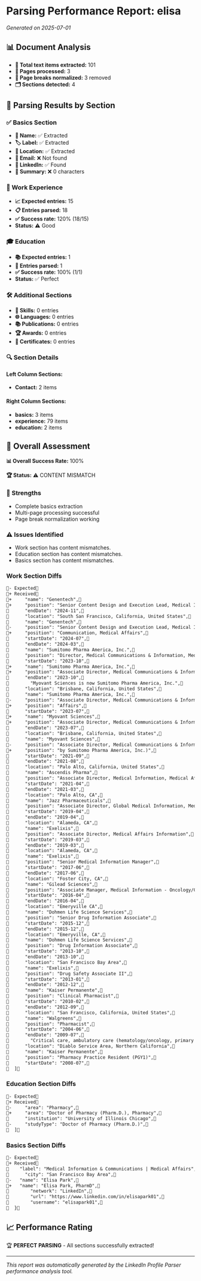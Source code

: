 # Parsing Performance Report: elisa

*Generated on 2025-07-01*

## 📊 Document Analysis
- **📄 Total text items extracted:** 101
- **📑 Pages processed:** 3
- **🔄 Page breaks normalized:** 3 removed
- **🗂️ Sections detected:** 4

## 🎯 Parsing Results by Section

### ✅ Basics Section
- **👤 Name:** ✅ Extracted
- **🏷️ Label:** ✅ Extracted
- **📍 Location:** ✅ Extracted
- **📧 Email:** ❌ Not found
- **🔗 LinkedIn:** ✅ Found
- **📝 Summary:** ❌ 0 characters

### 💼 Work Experience
- **📈 Expected entries:** 15
- **📋 Entries parsed:** 18
- **✅ Success rate:** 120% (18/15)
- **Status:** ⚠️ Good

### 🎓 Education
- **📚 Expected entries:** 1
- **🏫 Entries parsed:** 1
- **✅ Success rate:** 100% (1/1)
- **Status:** ✅ Perfect

### 🛠️ Additional Sections
- **🔧 Skills:** 0 entries
- **🌐 Languages:** 0 entries
- **📚 Publications:** 0 entries
- **🏆 Awards:** 0 entries
- **📜 Certificates:** 0 entries

### 🔍 Section Details
#### Left Column Sections:
- **Contact:** 2 items

#### Right Column Sections:
- **basics:** 3 items
- **experience:** 79 items
- **education:** 2 items

## 🎯 Overall Assessment

**📊 Overall Success Rate:** 100%

**🏆 Status:** ⚠️ CONTENT MISMATCH

### 💪 Strengths
- Complete basics extraction
- Multi-page processing successful
- Page break normalization working

### ⚠️ Issues Identified
- Work section has content mismatches.
- Education section has content mismatches.
- Basics section has content mismatches.
### Work Section Diffs
```diff
- Expected
+ Received
+     "name": "Genentech",
+     "position": "Senior Content Design and Execution Lead, Medical Information &",
      "endDate": "2024-11",
      "location": "South San Francisco, California, United States",
      "name": "Genentech",
-     "position": "Senior Content Design and Execution Lead, Medical Information & Communication, Medical Affairs",
+     "position": "Communication, Medical Affairs",
      "startDate": "2024-07",
      "endDate": "2024-03",
      "name": "Sumitomo Pharma America, Inc.",
      "position": "Director, Medical Communications & Information, Medical Affairs",
      "startDate": "2023-10",
+     "name": "Sumitomo Pharma America, Inc.",
+     "position": "Associate Director, Medical Communications & Information, Medical",
      "endDate": "2023-10",
        "Myovant Sciences is now Sumitomo Pharma America, Inc.",
      "location": "Brisbane, California, United States",
      "name": "Sumitomo Pharma America, Inc.",
-     "position": "Associate Director, Medical Communications & Information, Medical Affairs",
+     "position": "Affairs",
      "startDate": "2023-07",
+     "name": "Myovant Sciences",
+     "position": "Associate Director, Medical Communications & Information (Acquired",
      "endDate": "2023-07",
      "location": "Brisbane, California, United States",
      "name": "Myovant Sciences",
-     "position": "Associate Director, Medical Communications & Information (Acquired by Sumitomo Pharma America, Inc.)",
+     "position": "by Sumitomo Pharma America, Inc.)",
      "startDate": "2021-09",
      "endDate": "2021-08",
      "location": "Palo Alto, California, United States",
      "name": "Ascendis Pharma",
      "position": "Associate Director, Medical Information, Medical Affairs",
      "startDate": "2021-04",
      "endDate": "2021-03",
      "location": "Palo Alto, CA",
      "name": "Jazz Pharmaceuticals",
      "position": "Associate Director, Global Medical Information, Medical Affairs",
      "startDate": "2019-04",
      "endDate": "2019-04",
      "location": "Alameda, CA",
      "name": "Exelixis",
      "position": "Associate Director, Medical Affairs Information",
      "startDate": "2019-03",
      "endDate": "2019-03",
      "location": "Alameda, CA",
      "name": "Exelixis",
      "position": "Senior Medical Information Manager",
      "startDate": "2017-06",
      "endDate": "2017-06",
      "location": "Foster City, CA",
      "name": "Gilead Sciences",
      "position": "Associate Manager, Medical Information - Oncology/Cardiovascular",
      "startDate": "2016-04",
      "endDate": "2016-04",
      "location": "Emeryville CA",
      "name": "Dohmen Life Science Services",
      "position": "Senior Drug Information Associate",
      "startDate": "2015-12",
      "endDate": "2015-12",
      "location": "Emeryville, CA",
      "name": "Dohmen Life Science Services",
      "position": "Drug Information Associate",
      "startDate": "2013-10",
      "endDate": "2013-10",
      "location": "San Francisco Bay Area",
      "name": "Exelixis",
      "position": "Drug Safety Associate II",
      "startDate": "2013-01",
      "endDate": "2012-12",
      "name": "Kaiser Permanente",
      "position": "Clinical Pharmacist",
      "startDate": "2010-02",
      "endDate": "2012-09",
      "location": "San Francisco, California, United States",
      "name": "Walgreens",
      "position": "Pharmacist",
      "startDate": "2004-06",
      "endDate": "2009-07",
        "Critical care, ambulatory care (hematology/oncology, primary care, anticoagulation), inpatient/outpatient practice, and drug information.",
      "location": "Diablo Service Area, Northern California",
      "name": "Kaiser Permanente",
      "position": "Pharmacy Practice Resident (PGY1)",
      "startDate": "2008-07",
  ]
```

### Education Section Diffs
```diff
- Expected
+ Received
-     "area": "Pharmacy",
+     "area": "Doctor of Pharmacy (Pharm.D.), Pharmacy",
      "institution": "University of Illinois Chicago",
-     "studyType": "Doctor of Pharmacy (Pharm.D.)",
  ]
```

### Basics Section Diffs
```diff
- Expected
+ Received
    "label": "Medical Information & Communications | Medical Affairs",
      "city": "San Francisco Bay Area",
-   "name": "Elisa Park",
+   "name": "Elisa Park, PharmD",
        "network": "LinkedIn",
        "url": "https://www.linkedin.com/in/elisapark01",
        "username": "elisapark01",
  }
```


## 📈 Performance Rating

🏆 **PERFECT PARSING** - All sections successfully extracted!

---
*This report was automatically generated by the LinkedIn Profile Parser performance analysis tool.*
